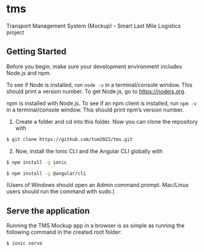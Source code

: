 # tms
Transport Management System (Mockup) - Smart Last Mile Logistics project

## Getting Started

Before you begin, make sure your development environment includes Node.js and npm.

To see if Node is installed, run ```node -v``` in a terminal/console window. This should print a version number.
To get Node.js, go to https://nodejs.org.

npm is installed with Node.js. To see if an npm client is installed, run ```npm -v``` in a terminal/console window. This should print npm’s version number.

1. Create a folder and cd into this folder. Now you can clone the repository with

```sh
$ git clone https://github.com/tom2022/tms.git
```

2. Now, install the Ionic CLI and the Angular CLI globally with
```sh
$ npm install -g ionic

$ npm install -g @angular/cli
```
(Users of Windows should open an Admin command prompt.
Mac/Linux users should run the command with sudo.)

## Serve the application

Running the TMS Mockup app in a browser is as simple as running the following command in the created root folder:

```sh
$ ionic serve
```




